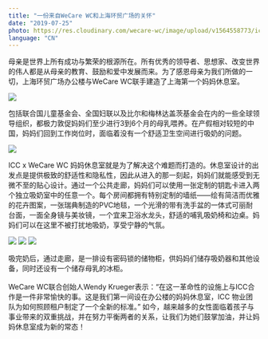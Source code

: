 ```yaml
---
title: "一份来自WeCare WC和上海环贸广场的关怀"
date: "2019-07-25"
photo: https://res.cloudinary.com/wecare-wc/image/upload/v1564558773/icc/room2b.jpg
language: "CN"
---
```


母亲是世界上所有成功与繁荣的根源所在。所有优秀的领导者、思想家、改变世界的伟人都是从母亲的教育、鼓励和爱中发展而来。为了感恩母亲为我们所做的一切，上海环贸广场办公楼与WeCare WC联手建造了上海第一个妈妈休息室。

![](https://res.cloudinary.com/wecare-wc/image/upload/v1564558773/icc/wecare-wc.jpg)

包括联合国儿童基金会、全国妇联以及比尔和梅林达盖茨基金会在内的一些全球领导组织，都极力敦促妈妈们至少进行3到6个月的母乳喂养。在产假相对较短的中国，妈妈们回到工作岗位时，面临着没有一个舒适卫生空间进行吸奶的问题。

![](https://res.cloudinary.com/wecare-wc/image/upload/v1564558772/icc/lockers1.jpg)

ICC x WeCare WC 妈妈休息室就是为了解决这个难题而打造的。休息室设计的出发点是提供极致的舒适性和隐私性，因此从进入的那一刻起，妈妈们就能感受到无微不至的贴心设计。通过一个公共走廊，妈妈们可以使用一张定制的钥匙卡进入两个独立吸奶室中的任意一个。每个房间都拥有特别定制的墙纸——绘有简洁而优雅的花卉图案，一张瑞典制造的PVC地毯，一个光滑的带有洗手盆的一体式可丽耐台面，一面全身镜与美妆镜，一个宜来卫浴水龙头，舒适的哺乳吸奶椅和边桌。妈妈们可以在这里不被打扰地吸奶，享受宁静的气氛。

![](https://res.cloudinary.com/wecare-wc/image/upload/v1564558772/icc/room1a.jpg)
![](https://res.cloudinary.com/wecare-wc/image/upload/v1564558772/icc/room1c.jpg)
![](https://res.cloudinary.com/wecare-wc/image/upload/v1564558772/icc/sink.jpg)


吸完奶后，通过走廊，是一排设有密码锁的储物柜，供妈妈们储存吸奶器和其他设备，同时还设有一个储存母乳的冰柜。
<br>
<br>
WeCare WC联合创始人Wendy Krueger表示：“在这一革命性的设施上与ICC合作是一件非常愉快的事。这是我们第一间设在办公楼的妈妈休息室，ICC 物业团队为如何照顾租户制定了一个全新的标准。” 如今，越来越多的女性面临着孩子与事业带来的双重挑战，并在努力平衡两者的关系，让我们为她们鼓掌加油，并让妈妈休息室成为新的常态！

